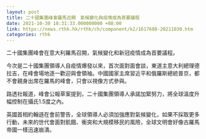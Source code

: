 ```yaml
---
layout: post
title: 二十國集團峰會羅馬召開　氣候變化與疫情成為首要議程
date: 2021-10-30 18:31:33.000000000 +08:00
link: https://news.rthk.hk/rthk/ch/component/k2/1617688-20211030.htm
categories: rthk
---
```


二十國集團峰會在意大利羅馬召開，氣候變化和新冠疫情成為首要議程。

今次是二十國集團領導人自疫情爆發以來，首次面對面會談，東道主意大利總理德拉吉，在峰會場地逐一歡迎與會領袖。中國國家主席習近平和俄羅斯總統普京，都不會親身出席在羅馬的峰會，只會以視像方式參與。

路透社報道，峰會公報草案提到，二十國集團領導人承諾加緊努力，將全球溫度升幅控制在攝氏1.5度之內。

英國首相約翰遜在會前警告，全球領導人必須加強應對氣候變化，如果不採取更多行動，未來的世代會面對飢餓、衝突和大規模移民的風險，全球文明會好像古羅馬帝國一樣迅速崩潰。

